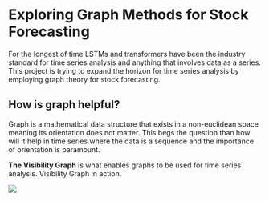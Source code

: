 # Exploring Graph Methods for Stock Forecasting

For the longest of time LSTMs and transformers have been the industry standard for time series analysis and anything that involves data as a series.
This project is trying to expand the horizon for time series analysis by employing graph theory for stock forecasting.

## How is graph helpful?

Graph is a mathematical data structure that exists in a non-euclidean space meaning its orientation does not matter.
This begs the question than how will it help in time series where the data is a sequence and the importance of orientation is paramount.

**The Visibility Graph** is what enables graphs to be used for time series analysis. Visibility Graph in action.

![](https://i.imgur.com/CvNlFdu.png)

